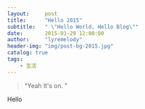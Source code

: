 ```yaml
---
layout:     post
title:      "Hello 2015"
subtitle:   " \"Hello World, Hello Blog\""
date:       2015-01-29 12:00:00
author:     "lyremelody"
header-img: "img/post-bg-2015.jpg"
catalog: true
tags:
    - 生活
---
```


> “Yeah It's on. ”


Hello

